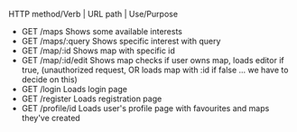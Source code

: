 HTTP method/Verb    |   URL path           |   Use/Purpose 


* GET                 /maps                     Shows some available interests 
* GET                 /maps/:query              Shows specific interest with query
* GET                 /map/:id                  Shows map with specific id
* GET                 /map/:id/edit             Shows map checks if user owns map, loads editor if true, (unauthorized request, OR loads map with :id if false ... we have to decide on this)
* GET                 /login                    Loads login page
* GET                 /register                 Loads registration page
* GET                 /profile/id               Loads user's profile page with favourites and maps they've created


